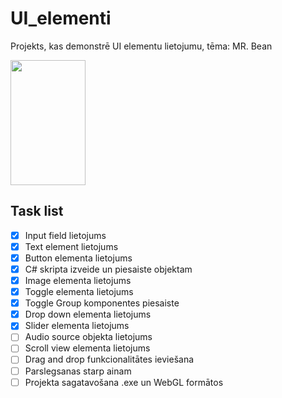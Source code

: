 # UI_elementi
Projekts, kas demonstrē UI elementu lietojumu, tēma: MR. Bean

<img src="https://www.pngall.com/wp-content/uploads/5/Cartoon-Mr.-Bean-PNG-Clipart.png" width="120" height="200">

## Task list
- [x] Input field lietojums
- [x] Text element lietojums
- [x] Button elementa lietojums
- [x] C# skripta izveide un piesaiste objektam
- [x] Image elementa lietojums
- [x] Toggle elementa lietojums
- [x] Toggle Group komponentes piesaiste
- [x] Drop down elementa lietojums
- [x] Slider elementa lietojums
- [ ] Audio source objekta lietojums
- [ ] Scroll view elementa lietojums
- [ ] Drag and drop funkcionalitātes ieviešana
- [ ] Parslegsanas starp ainam
- [ ] Projekta sagatavošana .exe un WebGL formātos 
